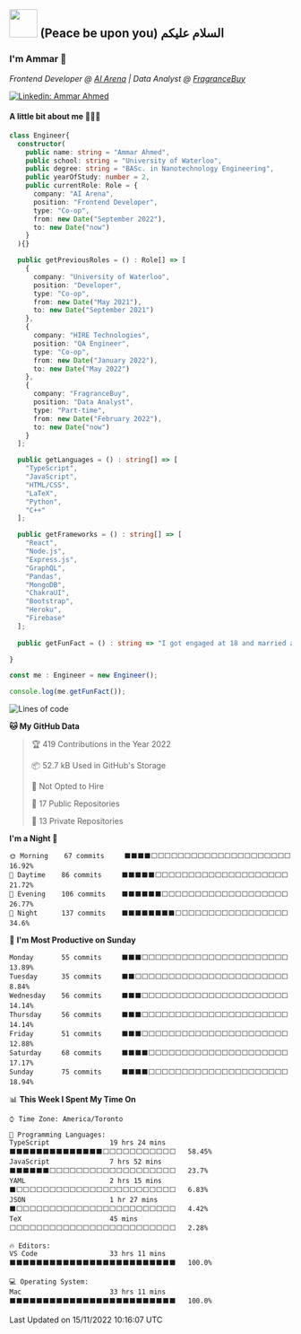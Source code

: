 <h2 align="left">
<img src="https://media4.giphy.com/media/Q1C6xwOPXC7tNToIte/giphy.gif?cid=ecf05e47dflkymfd1srru6oarh8wpsf7omdct4gzd1cmq086&rid=giphy.gif&ct=s" width="50"> (Peace be upon you) السلام عليكم
</h2>

### I'm Ammar 👋

*Frontend Developer @ [AI Arena](https://docs.aiarena.io/) | Data Analyst @ [FragranceBuy](https://fragrancebuy.ca)*

[![Linkedin: Ammar Ahmed](https://img.shields.io/badge/-Ammar_Ahmed-blue?style=flat-square&logo=Linkedin&logoColor=white&link=https://www.linkedin.com/in/ammarahmed03/)](https://www.linkedin.com/in/ammarahmed03)

#### A little bit about me 👨🏾‍💻
```typescript
class Engineer{
  constructor(
    public name: string = "Ammar Ahmed",
    public school: string = "University of Waterloo",
    public degree: string = "BASc. in Nanotechnology Engineering",
    public yearOfStudy: number = 2,
    public currentRole: Role = {
      company: "AI Arena",
      position: "Frontend Developer",
      type: "Co-op",
      from: new Date("September 2022"),
      to: new Date("now")
    }
  ){}

  public getPreviousRoles = () : Role[] => [
    {
      company: "University of Waterloo",
      position: "Developer",
      type: "Co-op",
      from: new Date("May 2021"),
      to: new Date("September 2021")
    },
    {
      company: "HIRE Technologies",
      position: "QA Engineer",
      type: "Co-op",
      from: new Date("January 2022"),
      to: new Date("May 2022")
    },
    {
      company: "FragranceBuy",
      position: "Data Analyst",
      type: "Part-time",
      from: new Date("February 2022"),
      to: new Date("now")
    }
  ];

  public getLanguages = () : string[] => [
    "TypeScript",
    "JavaScript",
    "HTML/CSS",
    "LaTeX",
    "Python",
    "C++"
  ];

  public getFrameworks = () : string[] => [
    "React",
    "Node.js",
    "Express.js",
    "GraphQL",
    "Pandas",
    "MongoDB",
    "ChakraUI",
    "Bootstrap",
    "Heroku",
    "Firebase"
  ];
  
  public getFunFact = () : string => "I got engaged at 18 and married at 20 years old";

}

const me : Engineer = new Engineer();

console.log(me.getFunFact());
```


<!--START_SECTION:waka-->
![Lines of code](https://img.shields.io/badge/From%20Hello%20World%20I%27ve%20Written-2%20Million%20lines%20of%20code-blue)

**🐱 My GitHub Data** 

> 🏆 419 Contributions in the Year 2022
 > 
> 📦 52.7 kB Used in GitHub's Storage 
 > 
> 🚫 Not Opted to Hire
 > 
> 📜 17 Public Repositories 
 > 
> 🔑 13 Private Repositories  
 > 
**I'm a Night 🦉** 

```text
🌞 Morning    67 commits     ⬛⬛⬛⬛⬜⬜⬜⬜⬜⬜⬜⬜⬜⬜⬜⬜⬜⬜⬜⬜⬜⬜⬜⬜⬜   16.92% 
🌆 Daytime    86 commits     ⬛⬛⬛⬛⬛⬜⬜⬜⬜⬜⬜⬜⬜⬜⬜⬜⬜⬜⬜⬜⬜⬜⬜⬜⬜   21.72% 
🌃 Evening    106 commits    ⬛⬛⬛⬛⬛⬛⬜⬜⬜⬜⬜⬜⬜⬜⬜⬜⬜⬜⬜⬜⬜⬜⬜⬜⬜   26.77% 
🌙 Night      137 commits    ⬛⬛⬛⬛⬛⬛⬛⬛⬜⬜⬜⬜⬜⬜⬜⬜⬜⬜⬜⬜⬜⬜⬜⬜⬜   34.6%

```
📅 **I'm Most Productive on Sunday** 

```text
Monday       55 commits     ⬛⬛⬛⬜⬜⬜⬜⬜⬜⬜⬜⬜⬜⬜⬜⬜⬜⬜⬜⬜⬜⬜⬜⬜⬜   13.89% 
Tuesday      35 commits     ⬛⬛⬜⬜⬜⬜⬜⬜⬜⬜⬜⬜⬜⬜⬜⬜⬜⬜⬜⬜⬜⬜⬜⬜⬜   8.84% 
Wednesday    56 commits     ⬛⬛⬛⬜⬜⬜⬜⬜⬜⬜⬜⬜⬜⬜⬜⬜⬜⬜⬜⬜⬜⬜⬜⬜⬜   14.14% 
Thursday     56 commits     ⬛⬛⬛⬜⬜⬜⬜⬜⬜⬜⬜⬜⬜⬜⬜⬜⬜⬜⬜⬜⬜⬜⬜⬜⬜   14.14% 
Friday       51 commits     ⬛⬛⬛⬜⬜⬜⬜⬜⬜⬜⬜⬜⬜⬜⬜⬜⬜⬜⬜⬜⬜⬜⬜⬜⬜   12.88% 
Saturday     68 commits     ⬛⬛⬛⬛⬜⬜⬜⬜⬜⬜⬜⬜⬜⬜⬜⬜⬜⬜⬜⬜⬜⬜⬜⬜⬜   17.17% 
Sunday       75 commits     ⬛⬛⬛⬛⬜⬜⬜⬜⬜⬜⬜⬜⬜⬜⬜⬜⬜⬜⬜⬜⬜⬜⬜⬜⬜   18.94%

```


📊 **This Week I Spent My Time On** 

```text
⌚︎ Time Zone: America/Toronto

💬 Programming Languages: 
TypeScript               19 hrs 24 mins      ⬛⬛⬛⬛⬛⬛⬛⬛⬛⬛⬛⬛⬛⬛⬜⬜⬜⬜⬜⬜⬜⬜⬜⬜⬜   58.45% 
JavaScript               7 hrs 52 mins       ⬛⬛⬛⬛⬛⬛⬜⬜⬜⬜⬜⬜⬜⬜⬜⬜⬜⬜⬜⬜⬜⬜⬜⬜⬜   23.7% 
YAML                     2 hrs 15 mins       ⬛⬜⬜⬜⬜⬜⬜⬜⬜⬜⬜⬜⬜⬜⬜⬜⬜⬜⬜⬜⬜⬜⬜⬜⬜   6.83% 
JSON                     1 hr 27 mins        ⬛⬜⬜⬜⬜⬜⬜⬜⬜⬜⬜⬜⬜⬜⬜⬜⬜⬜⬜⬜⬜⬜⬜⬜⬜   4.42% 
TeX                      45 mins             ⬜⬜⬜⬜⬜⬜⬜⬜⬜⬜⬜⬜⬜⬜⬜⬜⬜⬜⬜⬜⬜⬜⬜⬜⬜   2.28%

🔥 Editors: 
VS Code                  33 hrs 11 mins      ⬛⬛⬛⬛⬛⬛⬛⬛⬛⬛⬛⬛⬛⬛⬛⬛⬛⬛⬛⬛⬛⬛⬛⬛⬛   100.0%

💻 Operating System: 
Mac                      33 hrs 11 mins      ⬛⬛⬛⬛⬛⬛⬛⬛⬛⬛⬛⬛⬛⬛⬛⬛⬛⬛⬛⬛⬛⬛⬛⬛⬛   100.0%

```


 Last Updated on 15/11/2022 10:16:07 UTC
<!--END_SECTION:waka-->
